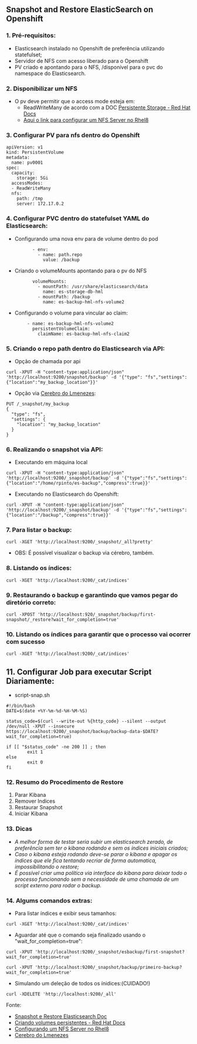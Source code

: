 ## Snapshot and Restore ElasticSearch on Openshift ##

### 1. Pré-requisitos:

* Elasticsearch instalado no Openshift de preferência utilizando statefulset;
* Servidor de NFS com acesso liberado para o Openshift
* PV criado e apontando para o NFS, /disponível para o pvc do namespace do Elasticsearch.

### 2. Disponibilizar um NFS 

* O pv deve permitir que o access mode esteja em:
  - ReadWriteMany de acordo com a DOC [Persistente Storage - Red Hat Docs](https://docs.openshift.com/enterprise/3.1/install_config/persistent_storage/persistent_storage_nfs.html)
  - [Aqui o link para configurar um NFS Server no Rhel8](https://access.redhat.com/documentation/pt-br/red_hat_enterprise_linux/8/html/managing_file_systems/nfs-server-configuration_exporting-nfs-shares)

### 3. Configurar PV para nfs dentro do Openshift
```
apiVersion: v1
kind: PersistentVolume
metadata:
  name: pv0001 
spec:
  capacity:
    storage: 5Gi 
  accessModes:
  - ReadWriteMany 
  nfs: 
    path: /tmp 
    server: 172.17.0.2
```

### 4. Configurar PVC dentro do statefulset YAML do Elasticsearch:

* Configurando uma nova env para de volume dentro do pod
```
          - env:
            - name: path.repo
              value: /backup
```
* Criando o volumeMounts apontando para o pv do NFS
```
          volumeMounts:
            - mountPath: /usr/share/elasticsearch/data
              name: es-storage-db-hml
            - mountPath: /backup
              name: es-backup-hml-nfs-volume2
```
* Configurando o volume para vincular ao claim:
```
        - name: es-backup-hml-nfs-volume2
          persistentVolumeClaim:
            claimName: es-backup-hml-nfs-claim2
```

### 5. Criando o repo path dentro do Elasticsearch via API:

* Opção de chamada por api
```
curl -XPUT -H "content-type:application/json" 'http://localhost:9200/snapshot/backup' -d '{"type": "fs","settings":{"location":"my_backup_location"}}'
```

* Opção via [Cerebro do Lmenezes](https://github.com/lmenezes/cerebro):
```
PUT /_snapshot/my_backup
{
  "type": "fs",
  "settings": {
    "location": "my_backup_location"
  }
}
```
### 6. Realizando o snapshot via API:
* Executando em máquina local
```
curl -XPUT -H "content-type:application/json" 'http://localhost:9200/_snapshot/backup' -d '{"type":"fs","settings":{"location":"/home/rpinto/es-backup","compress":true}}'
```
* Executando no Elasticsearch do Openshift:
```
curl -XPUT -H "content-type:application/json" 'http://localhost:9200/_snapshot/backup' -d '{"type":"fs","settings":{"location":"/backup","compress":true}}'
```
### 7. Para listar o backup:
```
curl -XGET 'http://localhost:9200/_snapshot/_all?pretty'
```
* OBS: É possível visualizar o backup via cérebro, também.

### 8. Listando os índices:
```
curl -XGET 'http://localhost:9200/_cat/indices'
```

### 9. Restaurando o backup e garantindo que vamos pegar do diretório correto:
```
curl -XPOST 'http://localhost:920/_snapshot/backup/first-snapshot/_restore?wait_for_completion=true'
```

### 10. Listando os índices para garantir que o processo vai ocorrer com sucesso
```
curl -XGET 'http://localhost:9200/_cat/indices'
```

## 11. Configurar Job para executar Script Diariamente:

* script-snap.sh

```
#!/bin/bash
DATE=$(date +%Y-%m-%d-%H-%M-%S)

status_code=$(curl --write-out %{http_code} --silent --output /dev/null -XPUT --insecure https://localhost:9200/_snapshot/backup/backup-data-$DATE?wait_for_completion=true)

if [[ "$status_code" -ne 200 ]] ; then
        exit 1
else
        exit 0
fi
```

### 12. Resumo do Procedimento de Restore

1. Parar Kibana
2. Remover Indices
3. Restaurar Snapshot
4. Iniciar Kibana

### 13. Dicas

* *A melhor forma de testar seria subir um elasticsearch zerado, de preferência sem ter o kibana rodando e sem os índices iniciais criados;*
* *Caso o kibana esteja rodando deve-se parar o kibana e apagar os índices que ele fica tentando recriar de forma automatica, impossibilitando o restore;*
* *É possível criar uma política via interface do kibana para deixar todo o processo funcionando sem a necessidade de uma chamada de um script externo para rodar o backup.*

### 14. Algums comandos extras:

- Para listar índices e exibir seus tamanhos:
```
curl -XGET 'http://localhost:9200/_cat/indices'
```
- Aguardar até que o comando seja finalizado usando o "wait_for_completion=true":
```
curl -XPUT 'http://localhost:9200/_snapshot/esbackup/first-snapshot?wait_for_completion=true'
```
```
curl -XPUT 'http://localhost:9200/_snapshot/backup/primeiro-backup?wait_for_completion=true'
```
- Simulando um deleção de todos os ínidices:(CUIDADO!)
```
curl -XDELETE 'http://localhost:9200/_all'
```

Fonte:
- [Snapshot e Restore Elasticsearch Doc](https://www.elastic.co/guide/en/elasticsearch/reference/6.8/modules-snapshots.html)
- [Criando volumes persistentes - Red Hat Docs](https://docs.openshift.com/enterprise/3.1/install_config/persistent_storage/persistent_storage_nfs.html)
- [Configurando um NFS Server no Rhel8](https://access.redhat.com/documentation/pt-br/red_hat_enterprise_linux/8/html/managing_file_systems/nfs-server-configuration_exporting-nfs-shares)
- [Cerebro do Lmenezes](https://github.com/lmenezes/cerebro)